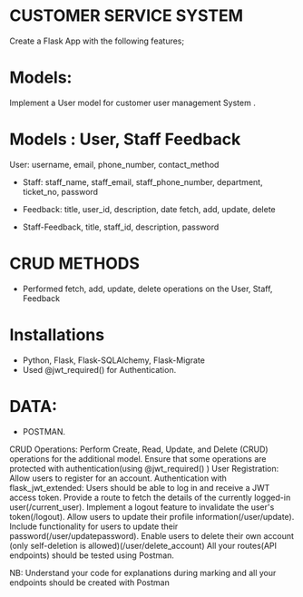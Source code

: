 # CUSTOMER SERVICE SYSTEM 
Create a Flask App with the following features;

# Models:
Implement a User model for  customer user management System .

# Models : User, Staff Feedback
User: username, email, phone_number,  contact_method 

- Staff: staff_name, staff_email, staff_phone_number, department,  ticket_no, password

- Feedback: title, user_id, description,  date 
fetch, add, update, delete 

- Staff-Feedback, title, staff_id, description, password

# CRUD METHODS 
-  Performed fetch, add, update, delete  operations on the User, Staff, Feedback

# Installations 
- Python, Flask, Flask-SQLAlchemy, Flask-Migrate 
- Used @jwt_required() for Authentication. 

# DATA: 
- POSTMAN. 




CRUD Operations:
Perform Create, Read, Update, and Delete (CRUD) operations for the additional model.
Ensure that some operations are protected with authentication(using @jwt_required() )
User Registration:
Allow users to register for an account.
Authentication with flask_jwt_extended:
Users should be able to log in and receive a JWT access token.
Provide a route to fetch the details of the currently logged-in user(/current_user).
Implement a logout feature to invalidate the user's token(/logout).
Allow users to update their profile information(/user/update).
Include functionality for users to update their password(/user/updatepassword).
Enable users to delete their own account (only self-deletion is allowed)(/user/delete_account)
All your routes(API endpoints) should be tested using Postman.


NB:
Understand your code for explanations during marking and all your endpoints should be created with Postman

